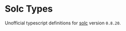 # Solc Types

Unofficial typescript definitions for [solc](https://www.npmjs.com/package/solc) version `0.8.20`.
